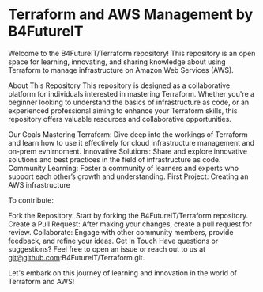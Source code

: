 # Terraform and AWS Management by B4FutureIT
Welcome to the B4FutureIT/Terraform repository! This repository is an open space for learning, innovating, and sharing knowledge about using Terraform to manage infrastructure on Amazon Web Services (AWS).

About This Repository
This repository is designed as a collaborative platform for individuals interested in mastering Terraform. Whether you're a beginner looking to understand the basics of infrastructure as code, or an experienced professional aiming to enhance your Terraform skills, this repository offers valuable resources and collaborative opportunities.

Our Goals
Mastering Terraform: Dive deep into the workings of Terraform and learn how to use it effectively for cloud infrastructure management and on-prem evnirnoment.
Innovative Solutions: Share and explore innovative solutions and best practices in the field of infrastructure as code.
Community Learning: Foster a community of learners and experts who support each other’s growth and understanding.
First Project: Creating an AWS infrastructure

To contribute:

Fork the Repository: Start by forking the B4FutureIT/Terraform repository.
Create a Pull Request: After making your changes, create a pull request for review.
Collaborate: Engage with other community members, provide feedback, and refine your ideas.
Get in Touch
Have questions or suggestions? Feel free to open an issue or reach out to us at git@github.com:B4FutureIT/Terraform.git.

Let's embark on this journey of learning and innovation in the world of Terraform and AWS!
